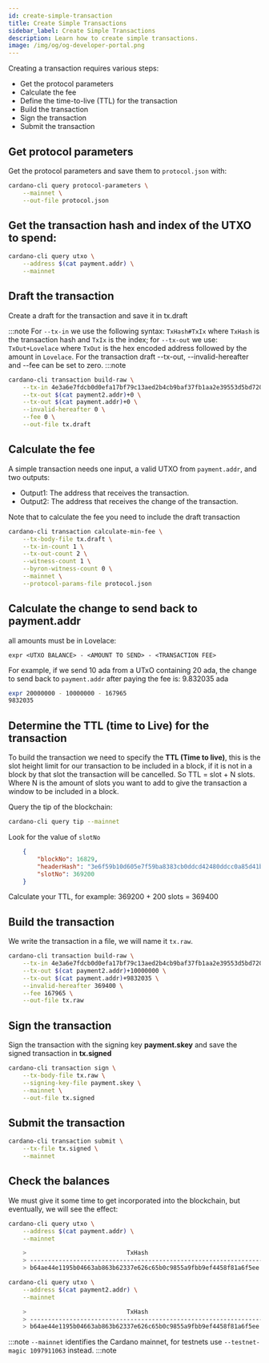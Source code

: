 ```yaml
---
id: create-simple-transaction
title: Create Simple Transactions
sidebar_label: Create Simple Transactions
description: Learn how to create simple transactions.
image: /img/og/og-developer-portal.png
---
```


Creating a transaction requires various steps:

* Get the protocol parameters
* Calculate the fee
* Define the time-to-live (TTL) for the transaction
* Build the transaction
* Sign the transaction
* Submit the transaction

## Get protocol parameters

Get the protocol parameters and save them to `protocol.json` with:

```sh
cardano-cli query protocol-parameters \
    --mainnet \
    --out-file protocol.json
```

## Get the transaction hash and index of the **UTXO** to spend:

```sh
cardano-cli query utxo \
    --address $(cat payment.addr) \
    --mainnet
```

## Draft the transaction

Create a draft for the transaction and save it in tx.draft

:::note
For `--tx-in` we use the following syntax: `TxHash#TxIx` where `TxHash` is the transaction hash and `TxIx` is the index; for `--tx-out` we use: `TxOut+Lovelace` where `TxOut` is the hex encoded address followed by the amount in `Lovelace`. For the transaction draft --tx-out, --invalid-hereafter and --fee can be set to zero.
:::note

```sh
cardano-cli transaction build-raw \
    --tx-in 4e3a6e7fdcb0d0efa17bf79c13aed2b4cb9baf37fb1aa2e39553d5bd720c5c99#4 \
    --tx-out $(cat payment2.addr)+0 \
    --tx-out $(cat payment.addr)+0 \
    --invalid-hereafter 0 \
    --fee 0 \
    --out-file tx.draft
```

## Calculate the fee

A simple transaction needs one input, a valid UTXO from `payment.addr`, and two outputs:

* Output1: The address that receives the transaction.
* Output2: The address that receives the change of the transaction.

Note that to calculate the fee you need to include the draft transaction

```sh
cardano-cli transaction calculate-min-fee \
    --tx-body-file tx.draft \
    --tx-in-count 1 \
    --tx-out-count 2 \
    --witness-count 1 \
    --byron-witness-count 0 \
    --mainnet \
    --protocol-params-file protocol.json
```

## Calculate the change to send back to payment.addr

all amounts must be in Lovelace:

    expr <UTXO BALANCE> - <AMOUNT TO SEND> - <TRANSACTION FEE>

For example, if we send 10 ada from a UTxO containing 20 ada, the change to send back to `payment.addr` after paying the fee is: 9.832035 ada

```sh
expr 20000000 - 10000000 - 167965
9832035
```

## Determine the TTL (time to Live) for the transaction

To build the transaction we need to specify the **TTL (Time to live)**, this is the slot height limit for our transaction to be included in a block, if it is not in a block by that slot the transaction will be cancelled. So TTL = slot + N slots. Where N is the amount of slots you want to add to give the transaction a window to be included in a block.

Query the tip of the blockchain:

```sh
cardano-cli query tip --mainnet
```

Look for the value of `slotNo`

```json
    {
        "blockNo": 16829,
        "headerHash": "3e6f59b10d605e7f59ba8383cb0ddcd42480ddcc0a85d41bad1e4648eb5465ad",
        "slotNo": 369200
    }
```

Calculate your TTL, for example:  369200 + 200 slots = 369400

## Build the transaction

We write the transaction in a file, we will name it `tx.raw`.

```sh
cardano-cli transaction build-raw \
    --tx-in 4e3a6e7fdcb0d0efa17bf79c13aed2b4cb9baf37fb1aa2e39553d5bd720c5c99#4 \
    --tx-out $(cat payment2.addr)+10000000 \
    --tx-out $(cat payment.addr)+9832035 \
    --invalid-hereafter 369400 \
    --fee 167965 \
    --out-file tx.raw
```

## Sign the transaction

Sign the transaction with the signing key **payment.skey** and save the signed transaction in **tx.signed**

```sh
cardano-cli transaction sign \
    --tx-body-file tx.raw \
    --signing-key-file payment.skey \
    --mainnet \
    --out-file tx.signed
```

## Submit the transaction

```sh
cardano-cli transaction submit \
    --tx-file tx.signed \
    --mainnet
```

## Check the balances

We must give it some time to get incorporated into the blockchain, but eventually, we will see the effect:

```sh
cardano-cli query utxo \
    --address $(cat payment.addr) \
    --mainnet

    >                            TxHash                                 TxIx         Amount
    > ----------------------------------------------------------------------------------------
    > b64ae44e1195b04663ab863b62337e626c65b0c9855a9fbb9ef4458f81a6f5ee     1         9832035 lovelace
```

```sh
cardano-cli query utxo \
    --address $(cat payment2.addr) \
    --mainnet

    >                            TxHash                                 TxIx         Amount
    > ----------------------------------------------------------------------------------------
    > b64ae44e1195b04663ab863b62337e626c65b0c9855a9fbb9ef4458f81a6f5ee     0         10000000 lovelace
```

:::note
`--mainnet` identifies the Cardano mainnet, for testnets use `--testnet-magic 1097911063` instead.
:::note
